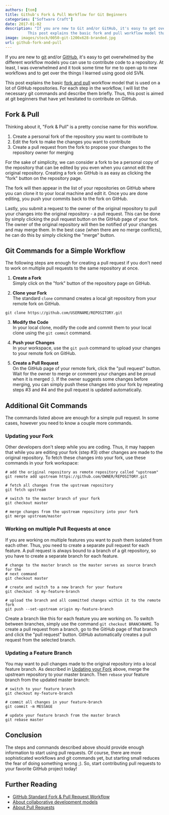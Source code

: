 ```yaml
---
authors: [tom]
title: Github's Fork & Pull Workflow for Git Beginners
categories: ["Software Craft"]
date: 2017-01-02
description: "If you are new to Git and/or GitHub, it's easy to get overwhelmed by the different workflow models you can use. 
          This post explains the basic fork and pull workflow model that is used on a lot of GitHub repositories." 
image: images/stock/0050-git-1200x628-branded.jpg
url: github-fork-and-pull
---
```




If you are new to [git](https://git-scm.com/) and/or [GitHub](https://github.com), 
it's easy to get overwhelmed by the different workflow models you can use 
to contribute code to a repository. At least, I was overwhelmed and it took 
some time for me to open up to new workflows and to get over the things 
I learned using good old SVN.

This post explains the basic [fork and pull](https://help.github.com/articles/about-collaborative-development-models/)
workflow model that is used on a lot of GitHub repositories. For each step
in the workflow, I will list the necessary git commands and describe
them briefly. Thus, this post is aimed at git beginners that have yet 
hesitated to contribute on GitHub.

## Fork & Pull
Thinking about it, "Fork & Pull" is a pretty concise name for this workflow. 

1. Create a personal fork of the repository you want to contribute to 
1. Edit the fork to make the changes you want to contribute
1. Create a pull request from the fork to propose your changes to the 
   repository owner for merging

For the sake of simplicity, we can consider a fork to be a personal copy 
of the repository that can be edited by you even when you cannot edit the 
original repository. Creating a fork on GitHub is as easy as clicking the
"fork" button on the repository page.

The fork will then appear in the list of your repositories on GitHub where you
can clone it to your local machine and edit it. Once you are done editing, you
push your commits back to the fork on GitHub.

Lastly, you submit a request to the owner of the original repository to pull 
your changes into the original repository - a pull request. This can be done by 
simply clicking the pull request button on the GitHub page of your fork. The owner 
of the original repository will then be notified of your changes and may merge 
them. In the best case (when there are no merge conflicts), he can do this by 
simply clicking the "merge" button.

## Git Commands for a Simple Workflow
The following steps are enough for creating a pull request if you don't need to 
work on multiple pull requests to the same repository at once.

1. **Create a Fork**  
   Simply click on the "fork" button of the repository page on GitHub.

2. **Clone your Fork**  
   The standard `clone` command creates a local git repository from your remote fork on GitHub. 

```text
git clone https://github.com/USERNAME/REPOSITORY.git
```

3. **Modify the Code**  
   In your local clone, modify the code and commit them to your local clone 
   using the `git commit` command.

4. **Push your Changes**  
   In your workspace, use the `git push` command to upload your changes to your
   remote fork on GitHub.

5. **Create a Pull Request**  
   On the GitHub page of your remote fork, click the "pull request" button. Wait
   for the owner to merge or comment your changes and be proud when it is merged :).
   If the owner suggests some changes before merging, you can simply push these
   changes into your fork by repeating steps #3 and #4 and the pull request is 
   updated automatically.

## Additional Git Commands
The commands listed above are enough for a simple pull request. In some cases, however
you need to know a couple more commands.

### Updating your Fork
Other developers don't sleep while you are coding. Thus, it may happen that while you
are editing your fork (step #3) other changes are made to the original repository.
To fetch these changes into your fork, use these commands in your fork workspace:

```text
# add the original repository as remote repository called "upstream"
git remote add upstream https://github.com/OWNER/REPOSITORY.git

# fetch all changes from the upstream repository
git fetch upstream

# switch to the master branch of your fork
git checkout master

# merge changes from the upstream repository into your fork
git merge upstream/master
```

### Working on multiple Pull Requests at once
If you are working on multiple features you want to push them isolated from each
other. Thus, you need to create a separate pull request for each feature. A pull
request is always bound to a branch of a git repository, so you have to create
a separate branch for each feature. 

```text
# change to the master branch so the master serves as source branch for the 
# next command
git checkout master

# create and switch to a new branch for your feature
git checkout -b my-feature-branch

# upload the branch and all committed changes within it to the remote fork
git push --set-upstream origin my-feature-branch
``` 

Create a branch like this for each feature you are working on. To switch between branches,
simply use the command `git checkout BRANCHNAME`. To create a pull request from a branch,
go to the GitHub page of that branch and click the "pull request" button. GitHub automatically
creates a pull request from the selected branch.

### Updating a Feature Branch
You may want to pull changes made to the original repository into a local feature branch.
As described in [Updating your Fork](#updating-your-fork) above, merge the upstream repository
to your master branch. Then `rebase` your feature branch from the updated master branch:

```text
# switch to your feature branch
git checkout my-feature-branch

# commit all changes in your feature-branch
git commit -m MESSAGE

# update your feature branch from the master branch
git rebase master
```

## Conclusion
The steps and commands described above should provide enough information to start 
using pull requests. Of course, there are more sophisticated workflows and git 
commands yet, but starting small reduces the fear of doing something wrong ;). So, start
contributing pull requests to your favorite GitHub project today!

## Further Reading
* [GitHub Standard Fork & Pull Request Workflow](https://gist.github.com/Chaser324/ce0505fbed06b947d962)
* [About collaborative development models](https://help.github.com/articles/about-collaborative-development-models/)
* [About Pull Requests](https://help.github.com/articles/about-pull-requests/)

